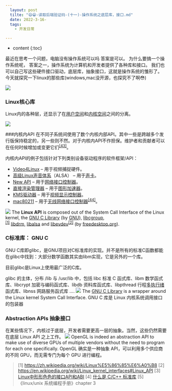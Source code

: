 ```yaml
---
  layout: post
  tilte: "😄😁-读取后端验证码-(十一)-操作系统之底层库，接口.md"
  date: 2022-3-16-
  tags: 
    - 开发日常

---
```



* content
{:toc}


最近在思考一个问题，电脑没有操作系统可以吗
答案是可以。
为什么要搞一个操作系统呢，
答案之一，操作系统为计算机和开发者提供了各种库和接口。
我们也可以自己写这些硬件接口驱动，底层库，抽象接口，这就是操作系统的雏形了。
今天就探究一下linux的那些库(windows,mac没开源，也探究不了啊😳)

![](https://upload-images.jianshu.io/upload_images/15312191-04f6a1e2a625a59b.png?imageMogr2/auto-orient/strip%7CimageView2/2/w/1240)



### Linux核心库
Linux内的各种层，还显示了在[用户空间](https://zh.wikipedia.org/wiki/%E7%94%A8%E6%88%B7%E7%A9%BA%E9%97%B4 "用户空间")和[内核空间](https://zh.wikipedia.org/wiki/%E5%86%85%E6%A0%B8%E7%A9%BA%E9%97%B4 "内核空间")之间的分离。

![](https://upload-images.jianshu.io/upload_images/15312191-b534920dc341391a.png?imageMogr2/auto-orient/strip%7CimageView2/2/w/1240)


###内核内API
在不同子系统间使用了数个内核内部API。其中一些是跨越多个发行版保持稳定的，另一些则不然。对于内核内API不作担保。维护者和贡献者可以在任何时候增加或变更它们<sup>[[43]](https://zh.wikipedia.org/wiki/Linux%E5%86%85%E6%A0%B8#cite_note-43)</sup>。

内核内API的例子包括针对下列类别设备驱动程序的软件框架/API：

*   [Video4Linux](https://zh.wikipedia.org/wiki/Video4Linux "Video4Linux") – 用于视频捕捉硬件。
*   [高级Linux声音体系](https://zh.wikipedia.org/wiki/ALSA "ALSA")（ALSA） – 用于[声卡](https://zh.wikipedia.org/wiki/%E5%A3%B0%E5%8D%A1 "声卡")。
*   [New API](https://zh.wikipedia.org/w/index.php?title=New_API&action=edit&redlink=1) – 用于[网络接口控制器](https://zh.wikipedia.org/wiki/%E7%BD%91%E5%8D%A1 "网卡")。
*   [直接渲染管理器](https://zh.wikipedia.org/w/index.php?title=%E7%9B%B4%E6%8E%A5%E6%B8%B2%E6%9F%93%E7%AE%A1%E7%90%86%E5%99%A8&action=edit&redlink=1) – 用于[图形加速器](https://zh.wikipedia.org/wiki/%E5%9C%96%E5%BD%A2%E8%99%95%E7%90%86%E5%99%A8 "图形处理器")。
*   [KMS驱动器](https://zh.wikipedia.org/w/index.php?title=KMS%E9%A9%B1%E5%8A%A8%E5%99%A8&action=edit&redlink=1) – 用于[视频显示控制器](https://zh.wikipedia.org/w/index.php?title=%E8%A7%86%E9%A2%91%E6%98%BE%E7%A4%BA%E6%8E%A7%E5%88%B6%E5%99%A8&action=edit&redlink=1)。
*   [mac80211](https://zh.wikipedia.org/w/index.php?title=Mac80211&action=edit&redlink=1 "Mac80211（页面不存在）") – 用于[无线网络接口控制器](https://zh.wikipedia.org/wiki/%E6%97%A0%E7%BA%BF%E7%BD%91%E5%8D%A1 "无线网卡")<sup>[[44]](https://zh.wikipedia.org/wiki/Linux%E5%86%85%E6%A0%B8#cite_note-44)</sup>。

![](https://upload-images.jianshu.io/upload_images/15312191-c1af4f1dfc40f609.png?imageMogr2/auto-orient/strip%7CimageView2/2/w/1240)
The **Linux API** is composed out of the System Call Interface of the Linux kernel, the [GNU C Library](https://en.wikipedia.org/wiki/GNU_C_Library "GNU C Library") (by [GNU](https://en.wikipedia.org/wiki/GNU "GNU")), [libcgroup](https://en.wikipedia.org/wiki/Cgroups "Cgroups"),<sup>[[1]](https://en.wikipedia.org/wiki/Linux_kernel_interfaces#cite_note-libcgroup-1)</sup> [libdrm](https://en.wikipedia.org/wiki/Direct_Rendering_Manager "Direct Rendering Manager"), [libalsa](https://en.wikipedia.org/wiki/Advanced_Linux_Sound_Architecture "Advanced Linux Sound Architecture") and [libevdev](https://en.wikipedia.org/wiki/Evdev "Evdev")<sup>[[2]](https://en.wikipedia.org/wiki/Linux_kernel_interfaces#cite_note-libevdev-2)</sup> (by [freedesktop.org](https://en.wikipedia.org/wiki/Freedesktop.org "Freedesktop.org")).
### C标准库： GNU C
GNU C库即glibc，是GNU项目对C标准库的实现。并不是所有的标准C函数都能在glibc中找到：大部分数学函数其实由libm实现，它是另外的一个库。

目前glibc是Linux上使用最广泛的C库。

glibc 的主体，分布 /lib 与 /usr/lib 中，包括 libc 标准 C 函式库、libm 数学函式库、libcrypt 加密与编码函式库、libdb 资料库函式库、libpthread 行程[多执行绪](https://baike.baidu.com/item/%E5%A4%9A%E6%89%A7%E8%A1%8C%E7%BB%AA)函式库、libnss 网路服务函式库 ....
![](https://upload-images.jianshu.io/upload_images/15312191-4e6021d20f46e7d2.png?imageMogr2/auto-orient/strip%7CimageView2/2/w/1240)
The [GNU C Library](https://en.wikipedia.org/wiki/GNU_C_Library "GNU C Library") is a wrapper around the Linux kernel System Call Interface.
GNU C 库是 Linux 内核系统调用接口的包装器

### Abstraction APIs 抽象接口

在某些情况下，内核过于底层，开发者需要更高一层的抽象。当然，这些仍然需要在底层 Linux API 之上工作。
![](https://upload-images.jianshu.io/upload_images/15312191-c4fbb9465194b054.png?imageMogr2/auto-orient/strip%7CimageView2/2/w/1240)
OpenGL is indeed an abstraction API to make use of diverse GPUs of multiple vendors without the need to program for each one specifically.
OpenGL 确实是一种抽象 API，可以利用多个供应商的不同 GPU，而无需专门为每个 GPU 进行编程。

> [1] https://zh.wikipedia.org/wiki/Linux%E5%86%85%E6%A0%B8
> [2] https://en.wikipedia.org/wiki/Linux_kernel_interfaces#Linux_API
> [3] [Linux中形形色色的接口API和ABI](https://cloud.tencent.com/developer/article/1357674)
> [4] [什么是 C/C++ 标准库](http://justme0.com/archive/c-cpp-standard-library.html)
> [5] 《linux/unix 系统编程手册》chapter 3
